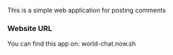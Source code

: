 This is a simple web application for posting comments

### Website URL
You can find this app on:
  world-chat.now.sh
  
